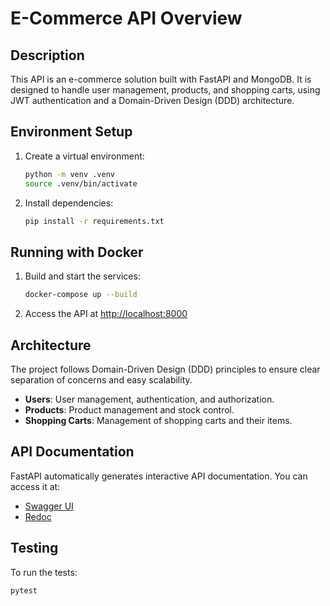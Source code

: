 # E-Commerce API Overview

## Description

This API is an e-commerce solution built with FastAPI and MongoDB. It is designed to handle user management, products,
and shopping carts, using JWT authentication and a Domain-Driven Design (DDD) architecture.

## Environment Setup

1. Create a virtual environment:
    ```bash
    python -m venv .venv
    source .venv/bin/activate
    ```
2. Install dependencies:
    ```bash
    pip install -r requirements.txt
    ```

## Running with Docker

1. Build and start the services:
    ```bash
    docker-compose up --build
    ```
2. Access the API at [http://localhost:8000](http://localhost:8000)

## Architecture

The project follows Domain-Driven Design (DDD) principles to ensure clear separation of concerns and easy scalability.

- **Users**: User management, authentication, and authorization.
- **Products**: Product management and stock control.
- **Shopping Carts**: Management of shopping carts and their items.

## API Documentation

FastAPI automatically generates interactive API documentation. You can access it at:

- [Swagger UI](http://localhost:8000/docs)
- [Redoc](http://localhost:8000/redoc)

## Testing

To run the tests:

```bash
pytest
